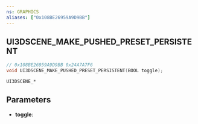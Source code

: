 ```yaml
---
ns: GRAPHICS
aliases: ["0x108BE26959A9D9BB"]
---
```

## UI3DSCENE_MAKE_PUSHED_PRESET_PERSISTENT

```c
// 0x108BE26959A9D9BB 0x24A7A7F6
void UI3DSCENE_MAKE_PUSHED_PRESET_PERSISTENT(BOOL toggle);
```

```
UI3DSCENE_*
```

## Parameters
* **toggle**: 

